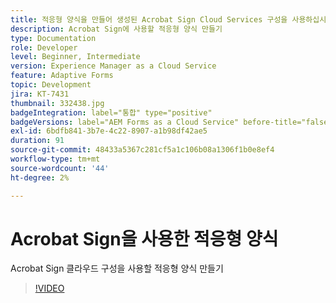 ```yaml
---
title: 적응형 양식을 만들어 생성된 Acrobat Sign Cloud Services 구성을 사용하십시오
description: Acrobat Sign에 사용할 적응형 양식 만들기
type: Documentation
role: Developer
level: Beginner, Intermediate
version: Experience Manager as a Cloud Service
feature: Adaptive Forms
topic: Development
jira: KT-7431
thumbnail: 332438.jpg
badgeIntegration: label="통합" type="positive"
badgeVersions: label="AEM Forms as a Cloud Service" before-title="false"
exl-id: 6bdfb841-3b7e-4c22-8907-a1b98df42ae5
duration: 91
source-git-commit: 48433a5367c281cf5a1c106b08a1306f1b0e8ef4
workflow-type: tm+mt
source-wordcount: '44'
ht-degree: 2%

---
```


# Acrobat Sign을 사용한 적응형 양식

Acrobat Sign 클라우드 구성을 사용할 적응형 양식 만들기

>[!VIDEO](https://video.tv.adobe.com/v/3411753?quality=12&learn=on&captions=kor)
